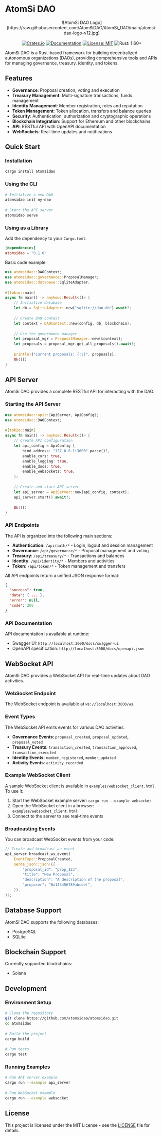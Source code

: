 # AtomSi DAO

<div align="center">
  ![AtomSi DAO Logo](https://raw.githubusercontent.com/AtomSiDAO/AtomSi_DAO/main/atomsi-dao-logo-v12.jpg)
  <br><br>
  <a href="https://crates.io/crates/atomsidao"><img src="https://img.shields.io/crates/v/atomsidao.svg" alt="Crates.io"></a>
  <a href="https://docs.rs/atomsidao"><img src="https://docs.rs/atomsidao/badge.svg" alt="Documentation"></a>
  <a href="LICENSE"><img src="https://img.shields.io/badge/license-MIT-blue.svg" alt="License: MIT"></a>
  <img src="https://img.shields.io/badge/rust-1.60%2B-orange.svg" alt="Rust: 1.60+">
</div>

AtomSi DAO is a Rust-based framework for building decentralized autonomous organizations (DAOs), providing comprehensive tools and APIs for managing governance, treasury, identity, and tokens.

## Features

- **Governance**: Proposal creation, voting and execution
- **Treasury Management**: Multi-signature transactions, funds management
- **Identity Management**: Member registration, roles and reputation
- **Token Management**: Token allocation, transfers and balance queries
- **Security**: Authentication, authorization and cryptographic operations
- **Blockchain Integration**: Support for Ethereum and other blockchains
- **API**: RESTful API with OpenAPI documentation
- **WebSockets**: Real-time updates and notifications

## Quick Start

### Installation

```bash
cargo install atomsidao
```

### Using the CLI

```bash
# Initialize a new DAO
atomsidao init my-dao

# Start the API server
atomsidao serve
```

### Using as a Library

Add the dependency to your `Cargo.toml`:

```toml
[dependencies]
atomsidao = "0.1.0"
```

Basic code example:

```rust
use atomsidao::DAOContext;
use atomsidao::governance::ProposalManager;
use atomsidao::database::SqliteAdapter;

#[tokio::main]
async fn main() -> anyhow::Result<()> {
    // Initialize database
    let db = SqliteAdapter::new("sqlite://dao.db").await?;
    
    // Create DAO context
    let context = DAOContext::new(config, db, blockchain);
    
    // Use the governance manager
    let proposal_mgr = ProposalManager::new(&context);
    let proposals = proposal_mgr.get_all_proposals().await?;
    
    println!("Current proposals: {:?}", proposals);
    Ok(())
}
```

## API Server

AtomSi DAO provides a complete RESTful API for interacting with the DAO.

### Starting the API Server

```rust
use atomsidao::api::{ApiServer, ApiConfig};
use atomsidao::DAOContext;

#[tokio::main]
async fn main() -> anyhow::Result<()> {
    // Create API configuration
    let api_config = ApiConfig {
        bind_address: "127.0.0.1:3000".parse()?,
        enable_cors: true,
        enable_logging: true,
        enable_docs: true,
        enable_websockets: true,
    };
    
    // Create and start API server
    let api_server = ApiServer::new(api_config, context);
    api_server.start().await?;
    
    Ok(())
}
```

### API Endpoints

The API is organized into the following main sections:

- **Authentication**: `/api/auth/*` - Login, logout and session management
- **Governance**: `/api/governance/*` - Proposal management and voting
- **Treasury**: `/api/treasury/*` - Transactions and balances
- **Identity**: `/api/identity/*` - Members and activities
- **Token**: `/api/token/*` - Token management and transfers

All API endpoints return a unified JSON response format:

```json
{
  "success": true,
  "data": { ... },
  "error": null,
  "code": 200
}
```

### API Documentation

API documentation is available at runtime:

- Swagger UI: `http://localhost:3000/docs/swagger-ui`
- OpenAPI specification: `http://localhost:3000/docs/openapi.json`

## WebSocket API

AtomSi DAO provides a WebSocket API for real-time updates about DAO activities.

### WebSocket Endpoint

The WebSocket endpoint is available at `ws://localhost:3000/ws`.

### Event Types

The WebSocket API emits events for various DAO activities:

- **Governance Events**: `proposal_created`, `proposal_updated`, `proposal_voted`
- **Treasury Events**: `transaction_created`, `transaction_approved`, `transaction_executed`
- **Identity Events**: `member_registered`, `member_updated`
- **Activity Events**: `activity_recorded`

### Example WebSocket Client

A sample WebSocket client is available in `examples/websocket_client.html`. To use it:

1. Start the WebSocket example server: `cargo run --example websocket`
2. Open the WebSocket client in a browser: `examples/websocket_client.html`
3. Connect to the server to see real-time events

### Broadcasting Events

You can broadcast WebSocket events from your code:

```rust
// Create and broadcast an event
api_server.broadcast_ws_event(
    EventType::ProposalCreated,
    serde_json::json!({
        "proposal_id": "prop_123",
        "title": "New Proposal",
        "description": "A description of the proposal",
        "proposer": "0x123456789abcdef",
    }),
)?;
```

## Database Support

AtomSi DAO supports the following databases:

- PostgreSQL
- SQLite

## Blockchain Support

Currently supported blockchains:

- Solana

## Development

### Environment Setup

```bash
# Clone the repository
git clone https://github.com/atomsidao/atomsidao.git
cd atomsidao

# Build the project
cargo build

# Run tests
cargo test
```

### Running Examples

```bash
# Run API server example
cargo run --example api_server

# Run WebSocket example
cargo run --example websocket
```

## License

This project is licensed under the MIT License - see the [LICENSE](LICENSE) file for details. 
